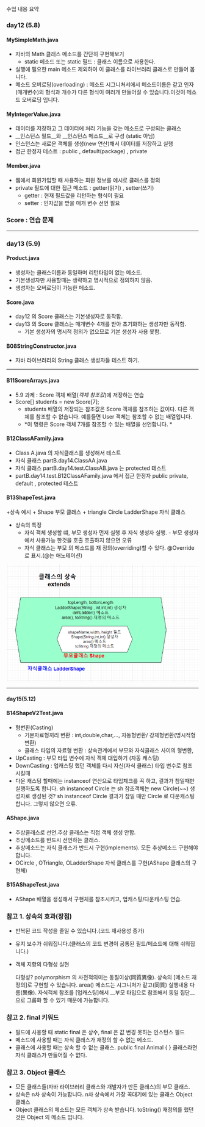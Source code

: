 수업 내용 요약

### day12 (5.8)

#### MySimpleMath.java
+ 자바의 Math 클래스 메소드를 간단히 구현해보기
     + static 메소드 또는 static 필드 : 클래스 이름으로 사용한다.
+ 실행에 필요한 main 메소드 제외하여 이 클래스를 라이브러리
클래스로 만들어 봅니다.
+ 메소드 오버로딩(overloading) : 메소드 시그니처서에서 메소드이름은 같고 인자(매개변수)의 형식과 개수가 다른
형식이 여러개 만들어질 수 있습니다.이것이 메소드 오버로딩 입니다.

#### MyIntegerValue.java
+ 데이터를 저장하고 그 데이터에 처리 기능을 갖는 메소드로 구성되는 클래스
+ __인스턴스 필드__와 __인스턴스 메소드__로 구성 (static 아님)
+ 인스턴스는 새로운 객체를 생성(new 연산)해서 데이터를 저장하고 실행
+ 접근 한정자 테스트 : public , default(package) , private

#### Member.java
+ 웹에서 회원가입할 때 사용하는 회원 정보를 예시로 클래스를 정의
+ private 필드에 대한 접근 메소드 : getter(읽기) , setter(쓰기)
     + getter : 현재 필드값을 리턴하는 형식이 필요
     + setter : 인자값을 받을 매개 변수 선언 필요
     
### Score : 연습 문제     
<hr/>

### day13 (5.9)

#### Product.java
+ 생성자는 클래스이름과 동일하며 리턴타입이 없는 메소드.
+ 기본생성자만 사용할때는 생략하고 명시적으로 정의하지 않음.
+ 생성자는 오버로딩이 가능한 메소드.

#### Score.java
+ day12 의 Score 클래스는 기본생성자로 동작함.
+ day13 의 Score 클래스는 매개변수 4개를 받아 초기화하는 생성자만 동작함.
    + 기본 생성자의 명시적 정의가 없으므로 기본 생성자 사용 못함.
     
#### B08StringConstructor.java
+ 자바 라이브러리의 String 클래스 생성자들 테스트 하기.

<hr/>

#### B11ScoreArrays.java
+ 5.9 과제 : Score 객체 배열(*객체 참조값*)에 저장하는 연습
+ Score[] students = new Score[7];
   + students 배열의 저장되는 참조값은 Score 객체를 참조하는 값이다. 다른 객체를 참조할 수 없습니다. 예를들면 User 객체는 참조할 수 없는 배열입니다. 
   + *이 명령은 Score 객체 7개를 참조할 수 있는 배열을 선언합니다. *
   
   
#### B12ClassAFamily.java
+ Class A.java 의 자식클래스를 생성해서 테스트 
 + 자식 클래스 partB.day14.ClassAA.java 
 + 자식 클래스 partB.day14.test.ClassAB.java 는 protected 테스트 
+ partB.day14.test.B12ClassAFamily.java 에서 접근 한정자 public private, default , protected 테스트 
 
#### B13ShapeTest.java 
 +상속 예시
    + Shape 부모 클래스 
    + triangle Circle LadderShape 자식 클래스 
 + 상속의 특징 
    + 자식 객체 생성할 떄, 부모 생성자 먼저 실행 후 자식 생성자 실행. - 부모 생성자에서 사용가능 한것을 호출 호출하지 않으면 오류 
    + 자식 클래스는 부모 의 메소드를 재 정의(overriding)할 수 있다. @Override 로 표시.(@는 애노테이션)
 
 ![v2](./src/partB/day14/상속v2.png)
    
 <hr/>
 
#### day15(5.12)

#### B14ShapeV2Test.java

+ 형변환(Casting)
    + 기본자료형끼리 변환 : int,double,char,..., 자동형변환/ 강제형변환(명시적형변환)
     + 클래스 타입의 자료형 변환 : 상속관계에서 부모와 자식클래스 사이의 형변환, 
+ UpCasting : 부모 타입 변수에 자식 객체 대입하기    (자동 캐스팅)
+ DownCasting : 업캐스팅 했던 객체를 다시 자신(자식 클래스) 타입 변수로 참조 시킬때
+ 다운 캐스팅 할때에는 instanceof 연산으로 타입체크를 꼭 하고, 결과가 참일때만 실행하도록 합니다. sh instanceof Circle 는 sh 참조객체는 new Circle(~~) 생성자로 생성된 것?
sh instanceof Circle 결과가 참일 때만 Circle 로 다운캐스팅 합니다. 그렇지 않으면 오류.

#### AShape.java
+ 추상클래스로 선언.추상 클래스는 직접 객체 생성 안함.
+ 추상메소드를 반드시 선언하는 클래스.
+ 추상메소드는 자식 클래스가 반드시 구현(implements). 모든 추상메소드 구현해야 합니다.
+ OCircle , OTriangle, OLadderShape 자식 클래스를 구현(AShape 클래스의 구현체)

#### B15AShapeTest.java
+ AShape 배열을 생성해서 구현체를 참조시키고, 업캐스팅/다운캐스팅 연습.

### 참고 1. 상속의 효과(장점)
+ 반복된 코드 작성을 줄일 수 있습니다.(코드 재사용성 증가)
+ 유지 보수가 쉬워집니다.(클래스의 코드 변경이 공통된 필드/메소드에 대해 쉬워집니다.)
+ 객체 지향의 다형성 실현

   다형성? polymorphism 의 사전적의미는 동질이상(同質異像). 
   상속의 [메소드 재정의]로 구현할 수 있습니다. area() 메소드는 시그니처가 같고(同質) 실행내용 다름(異像). 자식객체 참조를 [업캐스팅]해서 __부모 타입으로 참조해서 동일 집단__으로 그룹화 할 수 있기 때문에 가능합니다.

### 참고 2. final 키워드
+ 필드에 사용할 때 static final 은 상수, final 은 값 변경 못하는 인스턴스 필드
+ 메소드에 사용할 때는 자식 클래스가 재정의 할 수 없는 메소드.
+ 클래스에 사용할 때는 상속 할 수 없는 클래스.
  public final Animal { } 클래스라면 자식 클래스가 만들어질 수 없다.

### 참고 3. Object 클래스
+ 모든 클래스들(자바 라이브러리 클래스와 개발자가 만든 클래스)의 부모 클래스.
+ 상속은 n차 상속이 가능합니다. n차 상속에서 가장 꼭대기에 있는 클래스 Object 클래스
+ Object 클래스의 메소드는 모든 객체가 상속 받습니다. 
  toString() 재정의를 했던 것은 Object 의 메소드 입니다. 





     
     
     
     